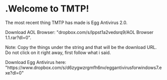 





<html>
<body>

<h1>.Welcome to TMTP!</h1>

<p>The most recent thing TMTP has made is Egg Antivirus 2.0.</p>

<p>Download AOL Browser: "dropbox.com/s/lppst1a2vedsrq9/AOL Browser 1.1.rar?dl=0".</p>
<p>Note: Copy the things under the string and that will be the download URL. Do not click on it right away, first follow what i said.</p>
<p>Download Egg Antivirus here: "https://www.dropbox.com/s/d6zygwzrgmfh6nv/eggantivirusforwindows7.exe?dl=0"




